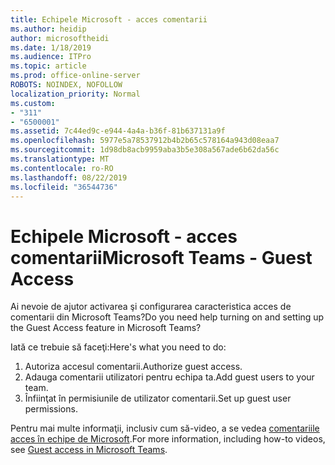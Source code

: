 ```yaml
---
title: Echipele Microsoft - acces comentarii
ms.author: heidip
author: microsoftheidi
ms.date: 1/18/2019
ms.audience: ITPro
ms.topic: article
ms.prod: office-online-server
ROBOTS: NOINDEX, NOFOLLOW
localization_priority: Normal
ms.custom:
- "311"
- "6500001"
ms.assetid: 7c44ed9c-e944-4a4a-b36f-81b637131a9f
ms.openlocfilehash: 5977e5a78537912b4b2b65c578164a943d08eaa7
ms.sourcegitcommit: 1d98db8acb9959aba3b5e308a567ade6b62da56c
ms.translationtype: MT
ms.contentlocale: ro-RO
ms.lasthandoff: 08/22/2019
ms.locfileid: "36544736"
---
```

# <a name="microsoft-teams---guest-access"></a><span data-ttu-id="6fe19-102">Echipele Microsoft - acces comentarii</span><span class="sxs-lookup"><span data-stu-id="6fe19-102">Microsoft Teams - Guest Access</span></span>

<span data-ttu-id="6fe19-103">Ai nevoie de ajutor activarea şi configurarea caracteristica acces de comentarii din Microsoft Teams?</span><span class="sxs-lookup"><span data-stu-id="6fe19-103">Do you need help turning on and setting up the Guest Access feature in Microsoft Teams?</span></span>

<span data-ttu-id="6fe19-104">Iată ce trebuie să faceţi:</span><span class="sxs-lookup"><span data-stu-id="6fe19-104">Here's what you need to do:</span></span>

1. <span data-ttu-id="6fe19-105">Autoriza accesul comentarii.</span><span class="sxs-lookup"><span data-stu-id="6fe19-105">Authorize guest access.</span></span>
1. <span data-ttu-id="6fe19-106">Adauga comentarii utilizatori pentru echipa ta.</span><span class="sxs-lookup"><span data-stu-id="6fe19-106">Add guest users to your team.</span></span>
1. <span data-ttu-id="6fe19-107">Înfiinţat în permisiunile de utilizator comentarii.</span><span class="sxs-lookup"><span data-stu-id="6fe19-107">Set up guest user permissions.</span></span>

<span data-ttu-id="6fe19-108">Pentru mai multe informaţii, inclusiv cum să-video, a se vedea [comentariile acces în echipe de Microsoft](https://docs.microsoft.com/microsoftteams/guest-access).</span><span class="sxs-lookup"><span data-stu-id="6fe19-108">For more information, including how-to videos, see [Guest access in Microsoft Teams](https://docs.microsoft.com/microsoftteams/guest-access).</span></span>
